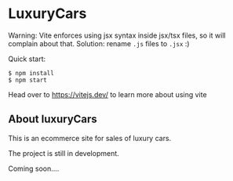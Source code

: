 # LuxuryCars

Warning: Vite enforces using jsx syntax inside jsx/tsx files, so it will complain about that. Solution: rename `.js` files to `.jsx` :)

Quick start:

```
$ npm install
$ npm start
````

Head over to https://vitejs.dev/ to learn more about using vite
## About luxuryCars

This is an ecommerce site for sales of luxury cars.

The project is still in development.

Coming soon....
